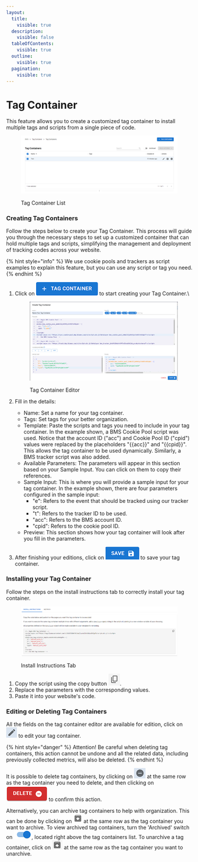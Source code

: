 ```yaml
---
layout:
  title:
    visible: true
  description:
    visible: false
  tableOfContents:
    visible: true
  outline:
    visible: true
  pagination:
    visible: true
---
```


# Tag Container

This feature allows you to create a customized tag container to install multiple tags and scripts from a single piece of code.

<figure><img src="../../.gitbook/assets/image (16) (1).png" alt=""><figcaption><p>Tag Container List</p></figcaption></figure>

### Creating Tag Containers

Follow the steps below to create your Tag Container. This process will guide you through the necessary steps to set up a customized container that can hold multiple tags and scripts, simplifying the management and deployment of tracking codes across your website.

{% hint style="info" %}
We use cookie pools and trackers as script examples to explain this feature, but you can use any script or tag you need.
{% endhint %}

1.  Click on <img src="../../.gitbook/assets/image (2) (9).png" alt="" data-size="line"> to start creating your Tag Container.\


    <figure><img src="../../.gitbook/assets/Captura de tela 2024-10-01 114707.png" alt=""><figcaption><p>Tag Container Editor</p></figcaption></figure>
2. Fill in the details:
   * Name: Set a name for your tag container.
   * Tags: Set tags for your better organization.
   * Template: Paste the scripts and tags you need to include in your tag container. In the example shown, a BMS Cookie Pool script was used. Notice that the account ID ("acc") and Cookie Pool ID ("cpid") values were replaced by the placeholders "\{{acc\}}" and "\{{cpid\}}". This allows the tag container to be used dynamically. Similarly, a BMS tracker script was also added.
   * Available Parameters: The parameters will appear in this section based on your Sample Input. You can click on them to copy their references.
   * Sample Input: This is where you will provide a sample input for your tag container. In the example shown, there are four parameters configured in the sample input:
     * "e": Refers to the event that should be tracked using our tracker script.
     * "t": Refers to the tracker ID to be used.
     * "acc": Refers to the BMS account ID.
     * "cpid": Refers to the cookie pool ID.
   * Preview: This section shows how your tag container will look after you fill in the parameters.
3. After finishing your editions, click on <img src="../../.gitbook/assets/image (3) (1) (1).png" alt="" data-size="line"> to save your tag container.

### Installing your Tag Container

Follow the steps on the install instructions tab to correctly install your tag container.

<figure><img src="../../.gitbook/assets/image (4) (1) (1).png" alt=""><figcaption><p>Install Instructions Tab</p></figcaption></figure>

1. Copy the script using the copy button <img src="../../.gitbook/assets/image (5) (1) (1).png" alt="" data-size="line">.
2. Replace the parameters with the corresponding values.
3. Paste it into your website's code.

### Editing or Deleting Tag Containers

All the fields on the tag container editor are available for edition, click on <img src="../../.gitbook/assets/image (6) (1).png" alt="" data-size="line"> to edit your tag container.

{% hint style="danger" %}
Attention! Be careful when deleting tag containers, this action cannot be undone and all the related data, including previously collected metrics, will also be deleted.
{% endhint %}

It is possible to delete tag containers, by clicking on <img src="../../.gitbook/assets/image (7) (1).png" alt="" data-size="line"> at the same row as the tag container you need to delete, and then clicking on <img src="../../.gitbook/assets/image (8) (1).png" alt="" data-size="line"> to confirm this action.&#x20;

Alternatively, you can archive tag containers to help with organization. This can be done by clicking on <img src="../../.gitbook/assets/image (9) (1).png" alt="" data-size="line"> at the same row as the tag container you want to archive. To view archived tag containers, turn the 'Archived' switch on ![](<../../.gitbook/assets/image (10) (1).png>), located right above the tag containers list. To unarchive a tag container, click on <img src="../../.gitbook/assets/image (11) (1).png" alt="" data-size="line"> at the same row as the tag container you want to unarchive.
